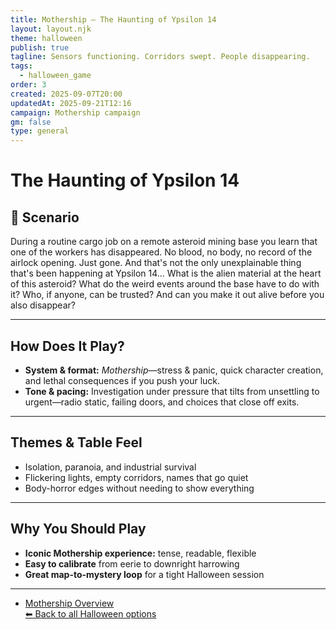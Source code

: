 ```yaml
---
title: Mothership — The Haunting of Ypsilon 14
layout: layout.njk
theme: halloween
publish: true
tagline: Sensors functioning. Corridors swept. People disappearing.
tags:
  - halloween_game
order: 3
created: 2025-09-07T20:00
updatedAt: 2025-09-21T12:16
campaign: Mothership campaign
gm: false
type: general
---
```

# The Haunting of Ypsilon 14

## 🌌 Scenario
During a routine cargo job on a remote asteroid mining base you learn that one of the workers has disappeared. No blood, no body, no record of the airlock opening. Just gone. And that's not the only unexplainable thing that's been happening at Ypsilon 14... What is the alien material at the heart of this asteroid? What do the weird events around the base have to do with it? Who, if anyone, can be trusted? And can you make it out alive before you also disappear?

---
## How Does It Play?

- **System & format:** _Mothership_—stress & panic, quick character creation, and lethal consequences if you push your luck.
- **Tone & pacing:** Investigation under pressure that tilts from unsettling to urgent—radio static, failing doors, and choices that close off exits.

---
## Themes & Table Feel

- Isolation, paranoia, and industrial survival
- Flickering lights, empty corridors, names that go quiet
- Body-horror edges without needing to show everything

---
## Why You Should Play

- **Iconic Mothership experience:** tense, readable, flexible
- **Easy to calibrate** from eerie to downright harrowing
- **Great map-to-mystery loop** for a tight Halloween session

---
- [Mothership Overview](/vault/campaigns/mothership%20campaign/general/summary%20of%20mothership/)  
[⬅ Back to all Halloween options](/vault/halloween/)